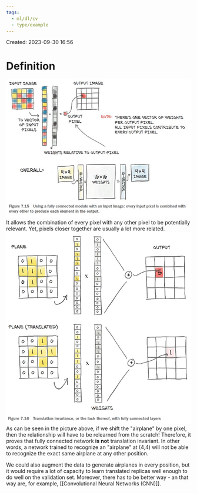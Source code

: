 ```yaml
---
tags:
  - ml/dl/cv
  - type/example
---
```

Created: 2023-09-30 16:56
# Definition

![](/img/cv-FNN-limits.png)
It allows the combination of every pixel with any other pixel to be potentially relevant. Yet, pixels closer together are usually a lot more related. 
![](/img/cv-translation-invariance.jpg)
As can be seen in the picture above, if we shift the "airplane" by one pixel, then the relationship will have to be relearned from the scratch! Therefore, it proves that fully connected network **is not** translation invariant. In other words, a network trained to recognize an "airplane" at (4,4) will not be able to recognize the exact same airplane at any other position.

We could also augment the data to generate airplanes in every position, but it would require a lot of capacity to learn translated replicas well enough to do well on the validation set. Moreover, there has to be better way - an that way are, for example,  [[Convolutional Neural Networks (CNN)]].